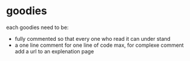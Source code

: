 # goodies
each goodies need to be:
* fully commented so that every one who read it can under stand
* a one line comment for one line of code max, for complexe comment add a url to an explenation page